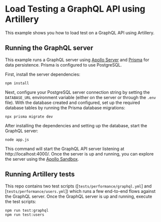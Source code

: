 # Load Testing a GraphQL API using Artillery

This example shows you how to load test on a GraphQL API using Artillery.

## Running the GraphQL server

This example runs a GraphQL server using [Apollo Server](https://www.apollographql.com/docs/apollo-server/) and [Prisma](https://www.prisma.io/) for data persistence. Prisma is configured to use PostgreSQL.

First, install the server dependencies:

```shell
npm install
```

Next, configure your PostgreSQL server connection string by setting the `DATABASE_URL` environment variable (either on the server or through the `.env` file). With the database created and configured, set up the required database tables by running the Prisma database migrations:

```shell
npx prisma migrate dev
```

After installing the dependencies and setting up the database, start the GraphQL server:

```shell
node app.js
```

This command will start the GraphQL API server listening at http://localhost:4000/. Once the server is up and running, you can explore the server using the [Apollo Sandbox](https://studio.apollographql.com/sandbox/).

## Running Artillery tests

This repo contains two test scripts ([`tests/performance/graphql.yml`] and [`tests/performance/users.yml`]) which runs a few end-to-end flows against the GraphQL server. Once the GraphQL server is up and running, execute the test scripts:

```
npm run test:graphql
npm run test:users
```
